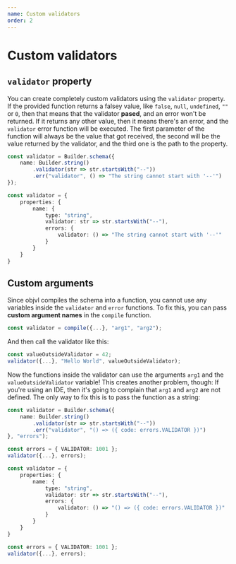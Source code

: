 ```yaml
---
name: Custom validators
order: 2
---
```


# Custom validators

## `validator` property

You can create completely custom validators using the `validator` property. If the provided function returns a falsey value, like `false`, `null`, `undefined`, `""` or `0`, then that means that the validator **pased**, and an error won't be returned. If it returns any other value, then it means there's an error, and the `validator` error function will be executed. The first parameter of the function will always be the value that got received, the second will be the value returned by the validator, and the third one is the path to the property.

```ts --Builders
const validator = Builder.schema({
    name: Builder.string()
        .validator(str => str.startsWith("--"))
        .err("validator", () => "The string cannot start with '--'")
});
```
```ts --Objects
const validator = {
    properties: {
        name: {
            type: "string",
            validator: str => str.startsWith("--"),
            errors: {
                validator: () => "The string cannot start with '--'"
            }
        }
    }
}
```

## Custom arguments

Since objvl compiles the schema into a function, you cannot use any variables inside the `validator` and `error` functions. To fix this, you can pass **custom argument names** in the `compile` function.

```ts
const validator = compile({...}, "arg1", "arg2");
```

And then call the validator like this:

```ts
const valueOutsideValidator = 42;
validator({...}, "Hello World", valueOutsideValidator);
```

Now the functions inside the validator can use the arguments `arg1` and the `valueOutsideValidator` variable! This creates another problem, though: If you're using an IDE, then it's going to complain that `arg1` and `arg2` are not defined. The only way to fix this is to pass the function as a string:

```ts --Builders
const validator = Builder.schema({
    name: Builder.string()
        .validator(str => str.startsWith("--"))
        .err("validator", "() => ({ code: errors.VALIDATOR })")
}, "errors");

const errors = { VALIDATOR: 1001 };
validator({...}, errors);
```
```ts --Objects
const validator = {
    properties: {
        name: {
            type: "string",
            validator: str => str.startsWith("--"),
            errors: {
                validator: () => "() => ({ code: errors.VALIDATOR })"
            }
        }
    }
}

const errors = { VALIDATOR: 1001 };
validator({...}, errors);
```